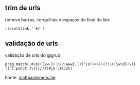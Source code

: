 ## trim de urls

remove barras, cerquilhas e espaços do final do link

```
rtrim($link,' #/')
```

## validação de urls

validação de urls do @grub

```
preg_match('#\b(([\w-]+://?|www[.])[^\s()<>]+(?:\([\w\d]+\)|([^[:punct:]\s]|/)))#iS',$link)
```

Fonte: [mathiasbynens.be](https://mathiasbynens.be/demo/url-regex)

